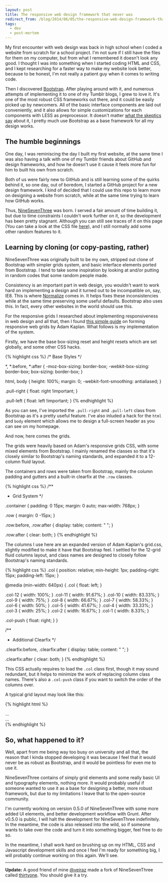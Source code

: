 ```yaml
---
layout: post
title: The responsive web design framework that never was
redirect_from: /blog/2014/06/05/the-responsive-web-design-framework-that-never-was/
tags:
  - dev
  - post-mortem
---
```


My first encounter with web design was back in high school when I coded a website from scratch for a school project. I'm not sure if I still have the files for them on my computer, but from what I remembered it doesn't look any good. I thought I was into something when I started coding HTML and CSS, and I kept researching for a faster way to make my website look better, because to be honest, I'm not really a patient guy when it comes to writing code.

Then I discovered [Bootstrap](http://getbootstrap.com). After playing around with it, and numerous attempts of implementing it to one of my Tumblr blogs, I grew to love it. It's one of the most robust CSS frameworks out there, and it could be easily picked up by newcomers. All of the basic interface components are laid out conveniently, and it also allows for simple customizations for each components with LESS as preprocessor. It doesn't matter [what the skeptics say](http://blog.idyllic-software.com/why-we-dont-use-twitter-bootstrap/) about it, I pretty much use Bootstrap as a base framework for all my design works.

## The humble beginnings

One day, I was reminiscing the day I built my first website, at the same time I was also having a talk with one of my Tumblr friends about GitHub and design frameworks, and how he doesn't use it cause it feels more fun for him to built his own from scratch.

Both of us were fairly new to GitHub and is still learning some of the quirks behind it, so one day, out of boredom, I started a GitHub project for a new design framework. I kind of decided that I could use this repo to learn more on designing a website from scratch, while at the same time trying to learn how GitHub works.

Thus, [NineSevenThree](https://github.com/resir014/NineSevenThree) was born. I served a fair amount of time building it, but due to time constraints I couldn't work further on it, so the development has been pretty stagnant. Although you can still see traces of it on this page (You can take a look at the CSS file [here](http://resir014.github.io/css/main.css)), and I still normally add some other random features to it.

## Learning by cloning (or copy-pasting, rather)

NineSevenThree was originally built to be my own, stripped out clone of Bootstrap with simpler grids system, and basic interface elements ported from Bootstrap. I tend to take some inspiration by looking at and/or putting in random codes that some random people made.

Consistency is an important part in web design, you wouldn't want to work hard on implementing a design and it turned out to be incompatible on, say, IE8. This is where [Normalize](http://necolas.github.io/normalize.css/) comes in. It helps fixes these inconsistencies while at the same time preserving some useful defaults. Bootstrap also uses this. In fact, every other websites in the world should use this.

For the responsive grids I researched about implementing responsiveness in web design and all that, then I found [this simple guide](http://www.adamkaplan.me/grid/) on forming responsive web grids by Adam Kaplan. What follows is my implementation of the system.

Firstly, we have the base box-sizing reset and height resets which are set globally, and some other CSS hacks.

{% highlight css %}
/* Base Styles */

*, *:before, *:after {
  -moz-box-sizing: border-box;
  -webkit-box-sizing: border-box;
  box-sizing: border-box;
}

html, body {
  height: 100%;
  margin: 0;
  -webkit-font-smoothing: antialiased;
}

.pull-right {
  float: right !important;
}

.pull-left {
  float: left !important;
}
{% endhighlight %}

As you can see, I've imported the `.pull-right` and `.pull-left` class from Bootstrap as it's a pretty useful feature. I've also inluded a hack for the `html` and `body` element which allows me to design a full-screen header as you can see on my homepage.

And now, here comes the grids.

The grids were heavily based on Adam's responsive grids CSS, with some mixed elements from Bootstrap. I mainly renamed the classes so that it's closely similar to Bootstrap's naming standards, and expanded it to a 12-column fluid layout.

The containers and rows were taken from Bootstrap, mainly the column padding and gutters and a built-in clearfix at the `.row` classes.

{% highlight css %}
/**
 * Grid System
 */

.container {
  padding: 0 15px;
  margin: 0 auto;
  max-width: 768px;
}

.row {
  margin: 0 -15px;
}

.row:before,
.row:after {
  display: table;
  content: " ";
}

.row:after {
  clear: both;
}
{% endhighlight %}

The columns I use here are an expanded version of Adam Kaplan's grid.css, slightly modified to make it have that Bootstrap feel. I settled for the 12-grid fluid columns layout, and class names are designed to closely follow Bootstrap's naming standards.

{% highlight css %}
.col {
  position: relative;
  min-height: 1px;
  padding-right: 15px;
  padding-left: 15px;
}

@media (min-width: 640px) {
  .col {
    float: left;
  }

  .col-12 { width: 100%; }
  .col-11 { width: 91.67%; }
  .col-10 { width: 83.33%; }
  .col-9 { width: 75%; }
  .col-8 { width: 66.67%; }
  .col-7 { width: 58.33%; }
  .col-6 { width: 50%; }
  .col-5 { width: 41.67%; }
  .col-4 { width: 33.33%; }
  .col-3 { width: 25%; }
  .col-2 { width: 16.67%; }
  .col-1 { width: 8.33%; }

  .col-push { float: right; }
}

/**
 * Additional Clearfix
 */

.clearfix:before,
.clearfix:after {
  display: table;
  content: " ";
}

.clearfix:after {
  clear: both;
}
{% endhighlight %}

This CSS actually requires to load the `.col` class first, though it may sound redundant, but it helps to minimize the work of replacing column class names. There's also a `.col-push` class if you want to switch the order of the columns over.

A typical grid layout may look like this:

{% highlight html %}
<div class="container">
  <div class="row">
    <div class="col col-9">
      ...
    </div>
    <div class="col col-3">
      ...
    </div>
  </div>
</div>
{% endhighlight %}

## So, what happened to it?

Well, apart from me being way too busy on university and all that, the reason that I kinda stopped developing it was because I feel that it would never be as robust as Bootstrap, and it would be pointless for even me to use it.

NineSevenThree contains of simply grid elements and some really basic UI and typography elements, nothing more. It would probably useful if someone wanted to use it as a base for designing a better, more robust framework, but due to my limitations I leave that to the open-source community.

I'm currently working on version 0.5.0 of NineSevenThree with some more added UI elements, and better development workflow with Grunt. After v0.5.0 is public, I will halt the development for NineSevenThree indefinitely. In the meantime, the code is also released into the wild, so if someone wants to take over the code and turn it into something bigger, feel free to do so.

In the meantime, I shall work hard on brushing up on my HTML, CSS and Javascript development skills and once I feel I'm ready for something big, I will probably continue working on this again. We'll see.

***

**Update:** A good friend of mine [@veiraz](https://github.com/veiraz) made a fork of NineSevenThree called [thirtyone](https://github.com/veiraz/thirtyone). You should give it a try.

